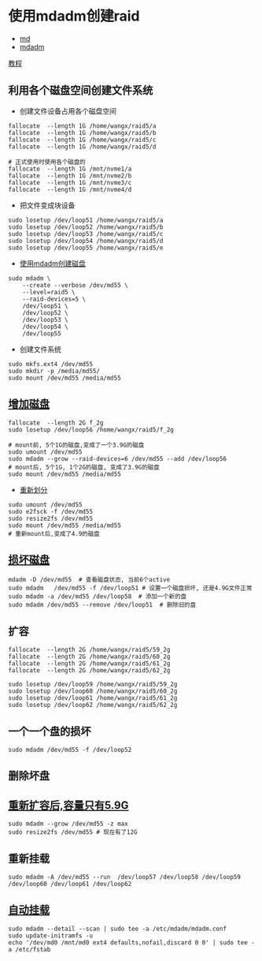 # 使用mdadm创建raid

* [md](https://man7.org/linux/man-pages/man4/md.4.html)
* [mdadm](https://en.wikipedia.org/wiki/Mdadm)

[教程](https://cloudtuned.hashnode.dev/creating-a-raid-0-volume-in-ubuntu#heading-step-1-install-mdadm)

## 利用各个磁盘空间创建文件系统
* 创建文件设备占用各个磁盘空间
```
fallocate  --length 1G /home/wangx/raid5/a
fallocate  --length 1G /home/wangx/raid5/b
fallocate  --length 1G /home/wangx/raid5/c
fallocate  --length 1G /home/wangx/raid5/d

# 正式使用时使用各个磁盘的
fallocate  --length 1G /mnt/nvme1/a
fallocate  --length 1G /mnt/nvme2/b
fallocate  --length 1G /mnt/nvme3/c
fallocate  --length 1G /mnt/nvme4/d
```

* 把文件变成块设备
```
sudo losetup /dev/loop51 /home/wangx/raid5/a
sudo losetup /dev/loop52 /home/wangx/raid5/b
sudo losetup /dev/loop53 /home/wangx/raid5/c
sudo losetup /dev/loop54 /home/wangx/raid5/d
sudo losetup /dev/loop55 /home/wangx/raid5/e
```

* [使用mdadm创建磁盘](https://manned.org/mdadm)
```
sudo mdadm \
    --create --verbose /dev/md55 \
    --level=raid5 \
    --raid-devices=5 \
    /dev/loop51 \
    /dev/loop52 \
    /dev/loop53 \
    /dev/loop54 \
    /dev/loop55
```

* 创建文件系统
```
sudo mkfs.ext4 /dev/md55
sudo mkdir -p /media/md55/
sudo mount /dev/md55 /media/md55
```

## [增加磁盘](https://askubuntu.com/questions/1351183/how-to-add-a-new-drive-to-a-raid-mdadm-when-that-raid-is-encrypted-luks-an)
```
fallocate  --length 2G f_2g
sudo losetup /dev/loop56 /home/wangx/raid5/f_2g

# mount前, 5个1G的磁盘,变成了一个3.9G的磁盘
sudo umount /dev/md55
sudo mdadm --grow --raid-devices=6 /dev/md55 --add /dev/loop56
# mount后, 5个1G, 1个2G的磁盘, 变成了3.9G的磁盘
sudo mount /dev/md55 /media/md55
```

* [重新划分](https://www.itsfullofstars.de/2019/03/how-to-add-a-new-disk-to-raid5/)
```
sudo umount /dev/md55
sudo e2fsck -f /dev/md55
sudo resize2fs /dev/md55
sudo mount /dev/md55 /media/md55
# 重新mount后,变成了4.9的磁盘
```

## [损坏磁盘](https://blog.csdn.net/qq_44895681/article/details/105657604)
```
mdadm -D /dev/md55  # 查看磁盘状态, 当前6个active
sudo mdadm   /dev/md55 -f /dev/loop51 # 设置一个磁盘损坏, 还是4.9G文件正常
sudo mdadm -a /dev/md55 /dev/loop58  # 添加一个新的盘
sudo mdadm /dev/md55 --remove /dev/loop51  # 删除旧的盘
```

## 扩容
```
fallocate  --length 2G /home/wangx/raid5/59_2g
fallocate  --length 2G /home/wangx/raid5/60_2g
fallocate  --length 2G /home/wangx/raid5/61_2g
fallocate  --length 2G /home/wangx/raid5/62_2g

sudo losetup /dev/loop59 /home/wangx/raid5/59_2g
sudo losetup /dev/loop60 /home/wangx/raid5/60_2g
sudo losetup /dev/loop61 /home/wangx/raid5/61_2g
sudo losetup /dev/loop62 /home/wangx/raid5/62_2g
```

## 一个一个盘的损坏
```
sudo mdadm /dev/md55 -f /dev/loop52
```

## 删除坏盘
## [重新扩容后,容量只有5.9G](https://documentation.suse.com/sles/12-SP5/html/SLES-all/cha-raid-resize.html)
```
sudo mdadm --grow /dev/md55 -z max
sudo resize2fs /dev/md55 # 现在有了12G
```

## 重新挂载
```
sudo mdadm -A /dev/md55 --run  /dev/loop57 /dev/loop58 /dev/loop59 /dev/loop60 /dev/loop61 /dev/loop62
```

## [自动挂载](https://www.digitalocean.com/community/tutorials/how-to-create-raid-arrays-with-mdadm-on-ubuntu#creating-a-raid-0-array)
```
sudo mdadm --detail --scan | sudo tee -a /etc/mdadm/mdadm.conf
sudo update-initramfs -u
echo '/dev/md0 /mnt/md0 ext4 defaults,nofail,discard 0 0' | sudo tee -a /etc/fstab
```
